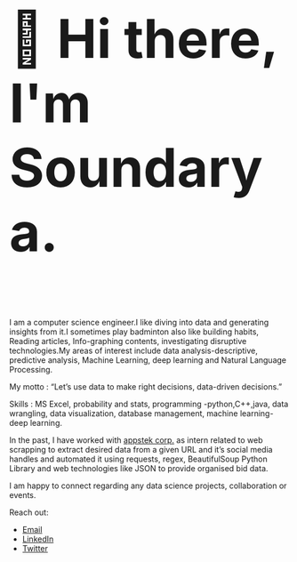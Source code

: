 <h3 style="font-size:10vw">👋 Hi there, I'm Soundarya.</h3>
I am a computer science engineer.I like diving into data and generating insights from it.I sometimes play badminton also like building habits, Reading articles, Info-graphing contents, investigating disruptive technologies.My areas of interest include data analysis-descriptive, predictive analysis, Machine Learning, deep learning and Natural Language Processing. 

My motto :  “Let’s use data to make right decisions, data-driven decisions.”

Skills : MS Excel, probability and stats, programming -python,C++,java, data wrangling, data visualization, database management,  machine learning- deep learning.

In the past, I have worked with <a href="https://appstekcorp.com/">appstek corp.</a> as intern  related to web scrapping to extract desired data from a given URL and it’s social media handles and automated it using requests, regex, BeautifulSoup Python Library and web technologies like JSON to provide organised bid data. 

I am happy to connect regarding any data science projects, collaboration  or events.

Reach out:
<ul>
  <li><a href="mailto: miranam1997@gmail.com">Email</a></li>
  <li><a href="https://www.linkedin.com/in/soundarya-miranam-7a4766160/">LinkedIn</a></li>
  <li><a href="https://twitter.com/M__Soundarya">Twitter</a></li>
</ul> 

